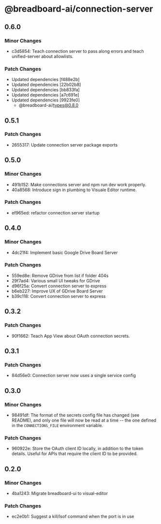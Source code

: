 # @breadboard-ai/connection-server

## 0.6.0

### Minor Changes

- c3d5854: Teach connection server to pass along errors and teach unified-server
  about allowlists.

### Patch Changes

- Updated dependencies [f488e2b]
- Updated dependencies [22b02b8]
- Updated dependencies [bb833fa]
- Updated dependencies [a7c691e]
- Updated dependencies [9923fe0]
  - @breadboard-ai/types@0.8.0

## 0.5.1

### Patch Changes

- 2655317: Update connection server package exports

## 0.5.0

### Minor Changes

- 491b152: Make connections server and npm run dev work properly.
- 40a8568: Introduce sign in plumbing to Visuale Editor runtime.

### Patch Changes

- ef965ed: refactor connection server startup

## 0.4.0

### Minor Changes

- 4dc21f4: Implement basic Google Drive Board Server

### Patch Changes

- 559ed8e: Remove GDrive from list if folder 404s
- 29f7ad4: Various small UI tweaks for GDrive
- d96f25a: Convert connection server to express
- b6eb227: Improve UX of GDrive Board Server
- b39c118: Convert connection server to express

## 0.3.2

### Patch Changes

- 90f1662: Teach App View about OAuth connection secrets.

## 0.3.1

### Patch Changes

- 84d56e0: Connection server now uses a single service config

## 0.3.0

### Minor Changes

- 98491df: The format of the secrets config file has changed (see README), and
  only one file will now be read at a time -- the one defined in the
  `CONNECTIONS_FILE` environment variable.

### Patch Changes

- 960922e: Store the OAuth client ID locally, in addition to the token details.
  Useful for APIs that require the client ID to be provided.

## 0.2.0

### Minor Changes

- 4ba1243: Migrate breadboard-ui to visual-editor

### Patch Changes

- ec2e0b1: Suggest a kill/lsof command when the port is in use
